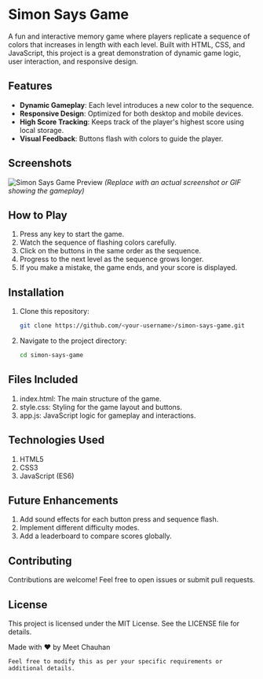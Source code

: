 # Simon Says Game

A fun and interactive memory game where players replicate a sequence of colors that increases in length with each level. Built with HTML, CSS, and JavaScript, this project is a great demonstration of dynamic game logic, user interaction, and responsive design.

## Features

- **Dynamic Gameplay**: Each level introduces a new color to the sequence.
- **Responsive Design**: Optimized for both desktop and mobile devices.
- **High Score Tracking**: Keeps track of the player's highest score using local storage.
- **Visual Feedback**: Buttons flash with colors to guide the player.

## Screenshots

![Simon Says Game Preview](#) *(Replace with an actual screenshot or GIF showing the gameplay)*

## How to Play

1. Press any key to start the game.
2. Watch the sequence of flashing colors carefully.
3. Click on the buttons in the same order as the sequence.
4. Progress to the next level as the sequence grows longer.
5. If you make a mistake, the game ends, and your score is displayed.

## Installation

1. Clone this repository:
   ```bash
   git clone https://github.com/<your-username>/simon-says-game.git
2. Navigate to the project directory:
   ```bash
   cd simon-says-game

## Files Included
1. index.html: The main structure of the game.
2. style.css: Styling for the game layout and buttons.
3. app.js: JavaScript logic for gameplay and interactions.

## Technologies Used
1. HTML5
2. CSS3
3. JavaScript (ES6)

## Future Enhancements
1. Add sound effects for each button press and sequence flash.
2. Implement different difficulty modes.
3. Add a leaderboard to compare scores globally.


## Contributing
Contributions are welcome! Feel free to open issues or submit pull requests.

## License
This project is licensed under the MIT License. See the LICENSE file for details.

Made with ❤️ by Meet Chauhan
```
Feel free to modify this as per your specific requirements or additional details.
